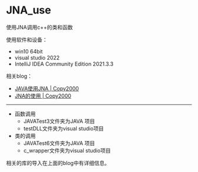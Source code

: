 # JNA_use
使用JNA调用c++的类和函数



使用软件和设备：

* win10 64bit
* visual studio 2022
* IntelliJ IDEA Community Edition 2021.3.3

相关blog：

* [JAVA使用JNA | Copy2000](https://copy2000.github.io/2022/04/07/JAVA使用JNA/)
* [JNA的使用 | Copy2000](https://copy2000.github.io/2022/04/13/JNA的使用/)

---------------

* 函数调用
  * JAVATest3文件夹为JAVA 项目
  * testDLL文件夹为visual studio项目
* 类的调用
  * JAVATest6文件夹为JAVA 项目
  * c_wrapper文件夹为visual studio项目



相关的库的导入在上面的blog中有详细信息。
